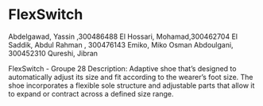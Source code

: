 # FlexSwitch

Abdelgawad, Yassin ,300486488
El Hossari, Mohamad,300462704
El Saddik, Abdul Rahman , 300476143
Emiko, Miko
Osman Abdoulgani, 300452310
Qureshi, Jibran

FlexSwitch - Groupe 28
Description: Adaptive shoe that’s designed to automatically adjust its size and fit according to the wearer’s foot size. The shoe incorporates a flexible sole structure and adjustable parts that allow it to expand or contract across a defined size range. 
